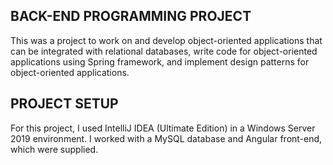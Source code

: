 
## BACK-END PROGRAMMING PROJECT
This was a project to work on and develop object-oriented applications that can be integrated with relational databases, write code for object-oriented applications using Spring framework, and implement design patterns for object-oriented applications. 

## PROJECT SETUP
For this project, I used IntelliJ IDEA (Ultimate Edition) in a Windows Server 2019 environment. I worked with a MySQL database and Angular front-end, which were supplied.  

